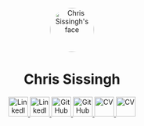 <p align="center"><img width="90" height="90" src="https://chris.sissingh.me/profile-pic.png#profile" alt="Chris Sissingh's face" style="border-radius:50%"></a>
<h1 align="center">Chris Sissingh</h1>
<p align="center">
  <a href="https://linkedin.com/in/cjsissingh#gh-dark-mode-only" target="_blank" rel="noopener noreferrer">
    <img width="40" height="40" src="https://chris.sissingh.me/linkedin-white.svg" alt="LinkedIn" />
  </a>
  <a href="https://linkedin.com/in/cjsissingh#gh-light-mode-only" target="_blank" rel="noopener noreferrer">
    <img width="40" height="40" src="https://chris.sissingh.me/linkedin-white.svg" alt="LinkedIn" />
  </a>
  <a href="https://github.com/cjsissingh#gh-light-mode-only" target="_blank" rel="noopener noreferrer">
    <img width="40" height="40" src="https://chris.sissingh.me/github-white.svg" alt="GitHub" />
  </a>
  <a href="https://github.com/cjsissingh#gh-dark-mode-only" target="_blank" rel="noopener noreferrer">
    <img width="40" height="40" src="https://chris.sissingh.me/github-white.svg" alt="GitHub" />
  </a>
  <a href="https://chris.sissingh.me/cv#gh-light-mode-only">
    <img width="40" height="40" src="https://chris.sissingh.me/cv-white.svg" alt="CV" />
  </a>
  <a href="https://chris.sissingh.me/cv#gh-dark-mode-only">
    <img width="40" height="40" src="https://chris.sissingh.me/cv-white.svg" alt="CV" />
  </a>
</p>
